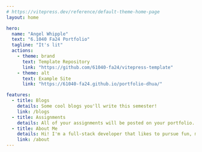 ```yaml
---
# https://vitepress.dev/reference/default-theme-home-page
layout: home

hero:
  name: "Angel Whipple"
  text: "6.1040 Fa24 Portfolio"
  tagline: "It's lit"
  actions:
    - theme: brand
      text: Template Repository
      link: "https://github.com/61040-fa24/vitepress-template"
    - theme: alt
      text: Example Site
      link: "https://61040-fa24.github.io/portfolio-dhua/"

features:
  - title: Blogs
    details: Some cool blogs you'll write this semester!
    link: /blogs
  - title: Assignments
    details: All of your assignments will be posted on your portfolio.
  - title: About Me
    details: Hi! I'm a full-stack developer that likes to pursue fun, meaningful projects.
    link: /about
---
```

